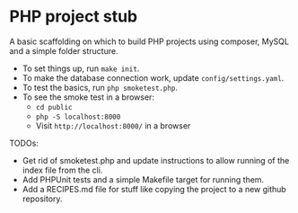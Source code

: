 # PHP project stub
A basic scaffolding on which to build PHP projects using composer, MySQL and a simple folder structure.

* To set things up, run `make init`.
* To make the database connection work, update `config/settings.yaml`.
* To test the basics, run `php smoketest.php`.
* To see the smoke test in a browser: 
    * `cd public`
    * `php -S localhost:8000`
    * Visit `http://localhost:8000/` in a browser

TODOs: 

* Get rid of smoketest.php and update instructions to allow running of the index file from the cli.
* Add PHPUnit tests and a simple Makefile target for running them. 
* Add a RECIPES.md file for stuff like copying the project to a new github repository.
